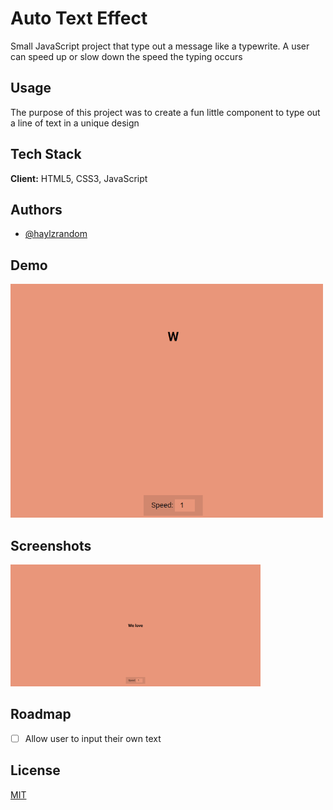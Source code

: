 # Auto Text Effect

Small JavaScript project that type out a message like a typewrite. A user can
speed up or slow down the speed the typing occurs

## Usage

The purpose of this project was to create a fun little component to type out a
line of text in a unique design

## Tech Stack

**Client:** HTML5, CSS3, JavaScript

## Authors

- [@haylzrandom](https://www.github.com/haylzrandom)

## Demo

<img src="../../assets/gifs/auto-text-effect.gif" alt="Auto Text Effect Gif" width="500"  />

## Screenshots

<img src="../../assets/screenshots/Auto-Text-Effect.png" alt="Auto Text Effect Screenshot" width="400" />

## Roadmap

- [ ] Allow user to input their own text

## License

[MIT](https://choosealicense.com/licenses/mit/)
